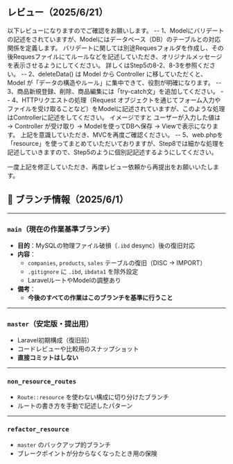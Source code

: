 ## レビュー（2025/6/21）
以下レビューになりますのでご確認をお願いします。
-- 1、Modelにバリデートの記述をされていますが、Modelにはデータベース（DB）のテーブルとの対応関係を定義します。
バリデートに関しては別途Requesフォルダを作成し、その後Requesファイルにてルールなどを記述していただき、オリジナルメッセージを表示させるようにしてください。
詳しくはStep5の8-2、8-3を参照ください。
-- 2、deleteData() は Model から Controller に移していただくと、
Model が「データの構造やルール」に集中できて、役割が明確になります。
-- 3、商品新規登録、削除、商品編集には「try-catch文」を追加してください。
-- 4、HTTPリクエストの処理（Request オブジェクトを通じてフォーム入力やファイルを受け取ることなど）をModelに記述されていますが、このような処理はControllerに記述をしてください。
イメージですと
ユーザーが入力した値は → Controller が受け取り → Modelを使ってDBへ保存 → Viewで表示になります。
上記を意識していただき、MVCを再度ご確認ください。
-- 5、web.phpを「resource」を使ってまとめていただいておりますが、Step8では細かな処理を記述していきますので、Step5のように個別記記述するようにしてください。

一度上記を修正していただき、再度レビュー依頼から再提出をお願いいたします。

## 🔀 ブランチ情報（2025/6/1）

---

### `main`（現在の作業基準ブランチ）
- **目的**：MySQLの物理ファイル破損（`.ibd` desync）後の復旧対応
- **内容**：
  - `companies`, `products`, `sales` テーブルの復旧（DISC → IMPORT）
  - `.gitignore` に `.ibd`, `ibdata1` を除外設定
  - LaravelルートやModelの調整あり
- **備考**：
  - **今後のすべての作業はこのブランチを基準に行うこと**

---

### `master`（安定版・提出用）
- Laravel初期構成（復旧前）
- コードレビューや比較用のスナップショット
- **直接コミットはしない**

---

### `non_resource_routes`
- `Route::resource` を使わない構成に切り分けたブランチ
- ルートの書き方を手動で記述したパターン

---

### `refactor_resource`
- `master` のバックアップ的ブランチ
- ブレークポイントが分からなくなったとき用の保険
